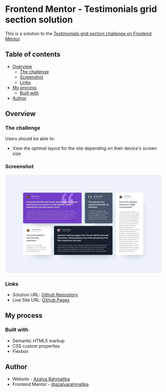 # Frontend Mentor - Testimonials grid section solution

This is a solution to the [Testimonials grid section challenge on Frontend Mentor](https://www.frontendmentor.io/challenges/testimonials-grid-section-Nnw6J7Un7). 

## Table of contents

- [Overview](#overview)
  - [The challenge](#the-challenge)
  - [Screenshot](#screenshot)
  - [Links](#links)
- [My process](#my-process)
  - [Built with](#built-with)
- [Author](#author)

## Overview

### The challenge

Users should be able to:

- View the optimal layout for the site depending on their device's screen size

### Screenshot

![](./design/desktop-design.jpg)

### Links

- Solution URL: [Github Repository](https://github.com/azalyarahmatika/frontend-mentor-testimonial-grid-section)
- Live Site URL: [Github Pages](https://azalyarahmatika.github.io/frontend-mentor-testimonial-grid-section/)

## My process

### Built with

- Semantic HTML5 markup
- CSS custom properties
- Flexbox

## Author

- Website - [Azalya Rahmatika](https://azalyarahmatika.com/)
- Frontend Mentor - [@azalyarahmatika](https://www.frontendmentor.io/profile/azalyarahmatika)